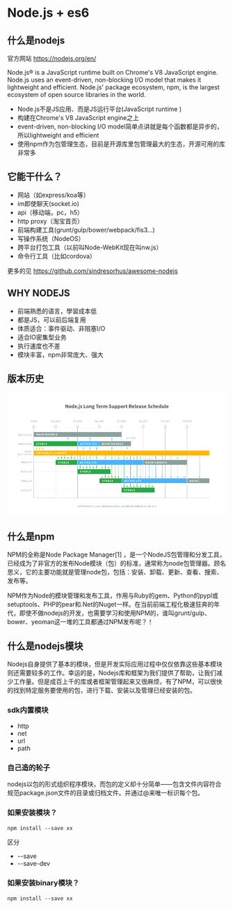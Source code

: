 # Node.js + es6


## 什么是nodejs

官方网站 https://nodejs.org/en/

Node.js® is a JavaScript runtime built on Chrome's V8 JavaScript engine. Node.js uses an event-driven, non-blocking I/O model that makes it lightweight and efficient. Node.js' package ecosystem, npm, is the largest ecosystem of open source libraries in the world.

- Node.js不是JS应用、而是JS运行平台(JavaScript runtime )
- 构建在Chrome's V8 JavaScript engine之上
- event-driven, non-blocking I/O model简单点讲就是每个函数都是异步的，所以lightweight and efficient
- 使用npm作为包管理生态，目前是开源库里包管理最大的生态，开源可用的库非常多

## 它能干什么？

- 网站（如express/koa等）
- im即使聊天(socket.io)
- api（移动端，pc，h5）
- http proxy（淘宝首页）
- 前端构建工具(grunt/gulp/bower/webpack/fis3...)
- 写操作系统（NodeOS）
- 跨平台打包工具（以前叫Node-WebKit现在叫nw.js）
- 命令行工具（比如cordova）

更多的见
https://github.com/sindresorhus/awesome-nodejs

## WHY NODEJS

- 前端熟悉的语言，學習成本低
- 都是JS，可以前后端复用
- 体质适合：事件驱动、非阻塞I/O
- 适合IO密集型业务
- 执行速度也不差
- 模块丰富，npm非常庞大、强大

## 版本历史

![](img/schedule.png)

## 什么是npm

NPM的全称是Node Package Manager[1]  ，是一个NodeJS包管理和分发工具，已经成为了非官方的发布Node模块（包）的标准，通常称为node包管理器。顾名思义，它的主要功能就是管理node包，包括：安装、卸载、更新、查看、搜索、发布等。

NPM作为Node的模块管理和发布工具，作用与Ruby的gem、Python的pypl或setuptools、PHP的pear和.Net的Nuget一样。在当前前端工程化极速狂奔的年代，即使不做nodejs的开发，也需要学习和使用NPM的，谁叫grunt/gulp、bower、yeoman这一堆的工具都通过NPM发布呢？！


## 什么是nodejs模块

Nodejs自身提供了基本的模块，但是开发实际应用过程中仅仅依靠这些基本模块则还需要较多的工作。幸运的是，Nodejs库和框架为我们提供了帮助，让我们减少工作量。但是成百上千的库或者框架管理起来又很麻烦，有了NPM，可以很快的找到特定服务要使用的包，进行下载、安装以及管理已经安装的包。
  
### sdk内置模块

- http
- net
- url
- path

### 自己造的轮子

nodejs以包的形式组织程序模块，而包的定义却十分简单——包含文件内容符合规范package.json文件的目录或归档文件。并通过<package-name>@<version>来唯一标识每个包。

### 如果安装模块？

```
npm install --save xx
```

区分

- --save
- --save-dev

### 如果安装binary模块？

```
npm install --save xx
```
